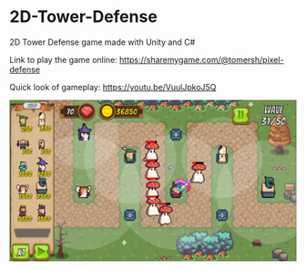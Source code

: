 # 2D-Tower-Defense
2D Tower Defense game made with Unity and C#

Link to play the game online:
https://sharemygame.com/@tomersh/pixel-defense

Quick look of gameplay:
https://youtu.be/VuulJpkoJ5Q

![img](Tower%20Defense/Assets/pixel_defense.png)

